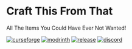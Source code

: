 # Craft This From That
All The Items You Could Have Ever Not Wanted!

[![curseforge](https://img.shields.io/badge/-CurseForge-gray?style=for-the-badge&logo=curseforge&labelColor=orange)](https://www.curseforge.com/minecraft/mc-mods/ctft) [![modrinth](https://img.shields.io/badge/-modrinth-gray?style=for-the-badge&labelColor=green&labelWidth=15&logo=appveyor&logoColor=white)](https://modrinth.com/mod/ctft) [![release](https://img.shields.io/github/v/release/glisco03/owo-lib?logo=github&style=for-the-badge)](https://github.com/chyzman/ctft/releases) [![discord](https://img.shields.io/discord/825828008644313089?label=wisp%20forest&logo=discord&logoColor=white&style=for-the-badge)](https://discord.com/invite/ynSmPHfn7F)

